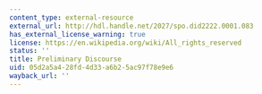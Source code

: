 ```yaml
---
content_type: external-resource
external_url: http://hdl.handle.net/2027/spo.did2222.0001.083
has_external_license_warning: true
license: https://en.wikipedia.org/wiki/All_rights_reserved
status: ''
title: Preliminary Discourse
uid: 05d2a5a4-28fd-4d33-a6b2-5ac97f78e9e6
wayback_url: ''
---
```

